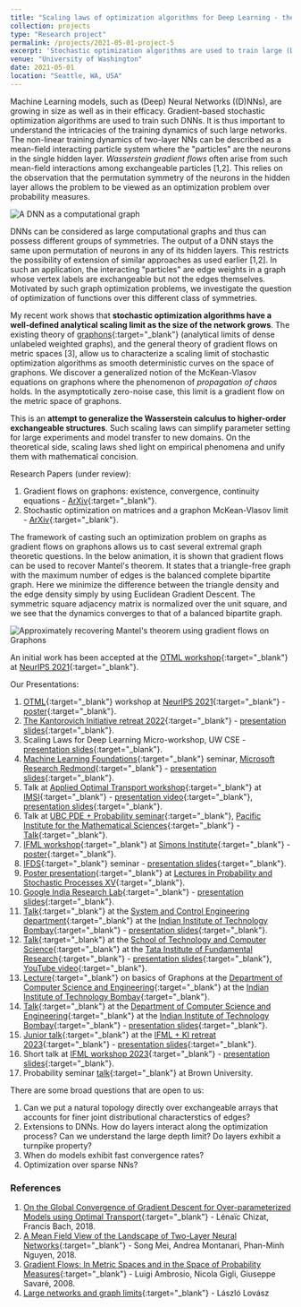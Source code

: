 ```yaml
---
title: "Scaling laws of optimization algorithms for Deep Learning - the Graphon perspective"
collection: projects
type: "Research project"
permalink: /projects/2021-05-01-project-5
excerpt: 'Stochastic optimization algorithms are used to train large (Deep) Neural Networks ((D)NNs). The non-linear training dynamics of two-layer NNs can be described as a mean-field interacting particle system where the "particles" are the neurons in the single hidden layer. Wasserstein gradient flows often arise from such mean-field interactions among exchangeable particles. This relies on the observation that the permutation symmetry of the neurons in the hidden layer allows the problem to be viewed as an optimization problem over probability measures. Going beyond, multi-layer NNs can be considered as large computational graphs and therefore can possess different groups of symmetries. This body of work aims to describe analytical scaling limits of stochastic optimization algorithms as the size of the network grows. We use and develop on the existing theory of exchangeable arrays, graphons (analytical limits of dense graphs), the general theory of gradient flows on metric spaces, and insights from propagation of chaos to characterize this scaling limit. We discover a generalized notion of the McKean-Vlasov equation on graphons where the phenomenon of _propagation of chaos_ holds. In the asymptotically zero-noise case, this limit is a gradient flow on the metric space of graphons.'
venue: "University of Washington"
date: 2021-05-01
location: "Seattle, WA, USA"
---
```


Machine Learning models, such as (Deep) Neural Networks ((D)NNs), are growing in size as well as in their efficacy. Gradient-based stochastic optimization algorithms are used to train such DNNs. It is thus important to understand the intricacies of the training dynamics of such large networks. The non-linear training dynamics of two-layer NNs can be described as a mean-field interacting particle system where the "particles" are the neurons in the single hidden layer. _Wasserstein gradient flows_ often arise from such mean-field interactions among exchangeable particles [1,2]. This relies on the observation that the permutation symmetry of the neurons in the hidden layer allows the problem to be viewed as an optimization problem over probability measures.

![A DNN as a computational graph](https://raghavsomani.github.io/projects/images/DNN.png)

DNNs can be considered as large computational graphs and thus can possess different groups of symmetries. The output of a DNN stays the same upon permutation of neurons in any of its hidden layers. This restricts the possibility of extension of similar approaches as used earlier [1,2]. In such an application, the interacting "particles" are edge weights in a graph whose vertex labels are exchangeable but not the edges themselves. Motivated by such graph optimization problems, we investigate the question of optimization of functions over this different class of symmetries.

My recent work shows that **stochastic optimization algorithms have a well-defined analytical scaling limit as the size of the network grows**. The existing theory of [graphons](https://en.wikipedia.org/wiki/Graphon){:target="_blank"} (analytical limits of dense unlabeled weighted graphs), and the general theory of gradient flows on metric spaces [3], allow us to characterize a scaling limit of stochastic optimization algorithms as smooth deterministic curves on the space of graphons. We discover a generalized notion of the McKean-Vlasov equations on graphons where the phenomenon of _propagation of chaos_ holds. In the asymptotically zero-noise case, this limit is a gradient flow on the metric space of graphons.

This is an **attempt to generalize the Wasserstein calculus to higher-order exchangeable structures**. Such scaling laws can simplify parameter setting for large experiments and model transfer to new domains. On the theoretical side, scaling laws shed light on empirical phenomena and unify them with mathematical concision.

Research Papers (under review):
1. Gradient flows on graphons: existence, convergence, continuity equations - [ArXiv](https://arxiv.org/abs/2111.09459){:target="_blank"}.
2. Stochastic optimization on matrices and a graphon McKean-Vlasov limit - [ArXiv](https://arxiv.org/abs/2210.00422){:target="_blank"}.

The framework of casting such an optimization problem on graphs as gradient flows on graphons allows us to cast several extremal graph theoretic questions. In the below animation, it is shown that gradient flows can be used to recover Mantel's theorem. It states that a triangle-free graph with the maximum number of edges is the balanced complete bipartite graph. Here we minimize the difference between the triangle density and the edge density simply by using Euclidean Gradient Descent. The symmetric square adjacency matrix is normalized over the unit square, and we see that the dynamics converges to that of a balanced bipartite graph.

![Approximately recovering Mantel's theorem using gradient flows on Graphons](https://raghavsomani.github.io/projects/files/mantel.gif)

An initial work has been accepted at the [OTML workshop](https://otml2021.github.io/){:target="_blank"} at [NeurIPS 2021](https://nips.cc/Conferences/2021){:target="_blank"}.

Our Presentations:
1. [OTML](https://otml2021.github.io/){:target="_blank"} workshop at [NeurIPS 2021](https://nips.cc/Conferences/2021){:target="_blank"} - [poster](https://raghavsomani.github.io/publications/files/OTML_poster_Gradient_Flows_on_Graphons.pdf){:target="_blank"}.
2. [The Kantorovich Initiative retreat 2022](https://kantorovich.org/event/ki-retreat-2022/){:target="_blank"} - [presentation slides](https://raghavsomani.github.io/projects/files/Gradient_flows_on_Graphons_presentation.pdf){:target="_blank"}.
3. Scaling Laws for Deep Learning Micro-workshop, UW CSE - [presentation slides](https://drive.google.com/file/d/1w934--CP-0zCwxiCcZATUdCr-vCGfJC4/view?usp=sharing){:target="_blank"}.
4. [Machine Learning Foundations](https://www.microsoft.com/en-us/research/group/mlog/){:target="_blank"} seminar, [Microsoft Research Redmond](https://www.microsoft.com/en-us/research/lab/microsoft-research-redmond/){:target="_blank"} - [presentation slides](https://drive.google.com/file/d/1W-_T-6YNfjVsbEerDy7-gnJP7ZvanMyi/view?usp=sharing){:target="_blank"}.
5. Talk at [Applied Optimal Transport workshop](https://www.imsi.institute/activities/applied-optimal-transport/){:target="_blank"} at [IMSI](https://www.imsi.institute/){:target="_blank"} - [presentation video](https://www.imsi.institute/videos/gradient-flows-on-graphons/){:target="_blank"}, [presentation slides](https://kantorovich.org/event/ki-retreat-2022/Somani-Tripathi.pdf){:target="_blank"}.
6. Talk at [UBC PDE + Probability seminar](https://secure.math.ubc.ca/Links/ProbSeminar/){:target="_blank"}, [Pacific Institute for the Mathematical Sciences](https://www.pims.math.ca/){:target="_blank"} - [Talk](https://www.pims.math.ca/scientific-event/220915-uppssp){:target="_blank"}.
7. [IFML workshop](https://simons.berkeley.edu/workshops/schedule/22652){:target="_blank"} at [Simons Institute](https://simons.berkeley.edu/){:target="_blank"} - [poster](https://raghavsomani.github.io/projects/files/Scaling_limit_of_optimization_algorithms_on_NNs_IFML.pdf){:target="_blank"}.
8. [IFDS](https://ifds.info/){:target="_blank"} seminar - [presentation slides](https://drive.google.com/file/d/1qKmv3Kv-nrzB7_lKQKBvTyGVRN6FyFZF/view?usp=share_link){:target="_blank"}.
9. [Poster presentation](https://sites.google.com/view/lpsxv/posters?authuser=0#h.4q83to7wlekt){:target="_blank"} at [Lectures in Probability and Stochastic Processes XV](https://sites.google.com/view/lpsxv/home?authuser=0){:target="_blank"}.
10. [Google India Research Lab](https://research.google/teams/india-research-lab/){:target="_blank"} - [presentation slides](https://drive.google.com/file/d/1k9QwbRYc1APCLqZmZDd1VrE3lmkwOEGI/view?usp=sharing){:target="_blank"}.
11. [Talk](https://sites.google.com/view/syscontalks/home?authuser=0){:target="_blank"} at the [System and Control Engineering department](https://www.sc.iitb.ac.in/){:target="_blank"} at the [Indian Institute of Technology Bombay](https://www.iitb.ac.in/){:target="_blank"} - [presentation slides](https://drive.google.com/file/d/1k9QwbRYc1APCLqZmZDd1VrE3lmkwOEGI/view?usp=sharing){:target="_blank"}.
12. [Talk](https://www.tcs.tifr.res.in/events/scaling-limits-stochastic-optimization-algorithms-over-large-graphs){:target="_blank"} at the [School of Technology and Computer Science](https://www.tcs.tifr.res.in/){:target="_blank"} at the [Tata Institute of Fundamental Research](https://www.tifr.res.in/){:target="_blank"} - [presentation slides](https://drive.google.com/file/d/1k9QwbRYc1APCLqZmZDd1VrE3lmkwOEGI/view?usp=sharing){:target="_blank"}, [YouTube video](https://www.youtube.com/watch?v=cCC2zOf2Jqc){:target="_blank"}.
13. [Lecture](https://www.cse.iitb.ac.in/research/talks.php?year=2023&id=1623){:target="_blank"} on basics of Graphons at the [Department of Computer Science and Engineering](https://www.cse.iitb.ac.in/){:target="_blank"} at the [Indian Institute of Technology Bombay](https://www.iitb.ac.in/){:target="_blank"}.
14. [Talk](https://www.cse.iitb.ac.in/research/talks.php?year=2023&id=1622){:target="_blank"} at the [Department of Computer Science and Engineering](https://www.cse.iitb.ac.in/){:target="_blank"} at the [Indian Institute of Technology Bombay](https://www.iitb.ac.in/){:target="_blank"} - [presentation slides](https://drive.google.com/file/d/1k9QwbRYc1APCLqZmZDd1VrE3lmkwOEGI/view?usp=sharing){:target="_blank"}.
15. [Junior talk](https://kantorovich.org/event/ki-retreat-2023/#scaling-limit-of-sgd-over-large-networks){:target="_blank"} at the [IFML + KI retreat 2023](https://kantorovich.org/event/ki-retreat-2023/){:target="_blank"} - [presentation slides](https://drive.google.com/file/d/1kB7iSm7ltO5Bj9xdmagBDUKEhbaBthbn/view?usp=share_link){:target="_blank"}.
16. Short talk at [IFML workshop 2023](https://ifml-uw.github.io/IFML-Workshop-2023/){:target="_blank"} - [presentation slides](https://drive.google.com/file/d/1pBHQb-ekKdaKE8S2i9REXbiBPokV-EbJ/view?usp=share_link){:target="_blank"}.
17. Probability seminar [talk](https://events.brown.edu/event/257532-probability-seminar-presents-soumik-pal-university){:target="_blank"} at Brown University.

There are some broad questions that are open to us:
1. Can we put a natural topology directly over exchangeable arrays that accounts for finer joint distributional characterstics of edges?
2. Extensions to DNNs. How do layers interact along the optimization process? Can we understand the large depth limit? Do layers exhibit a turnpike property?
3. When do models exhibit fast convergence rates?
4. Optimization over sparse NNs?

### References

1. [On the Global Convergence of Gradient Descent for Over-parameterized Models using Optimal Transport](https://arxiv.org/abs/1805.09545){:target="_blank"} - Lénaïc Chizat, Francis Bach, 2018.
2. [A Mean Field View of the Landscape of Two-Layer Neural Networks](https://arxiv.org/abs/1804.06561){:target="_blank"} - Song Mei, Andrea Montanari, Phan-Minh Nguyen, 2018.
3. [Gradient Flows: In Metric Spaces and in the Space of Probability Measures](https://www.google.com/books/edition/_/rCDK9JA5BAEC?hl=en&sa=X&ved=2ahUKEwiq-NvV6-L5AhWlGDQIHSRYBFUQre8FegQIAxAX){:target="_blank"} - Luigi Ambrosio, Nicola Gigli, Giuseppe Savaré, 2008.
4. [Large networks and graph limits](https://www.google.com/books/edition/Large_Networks_and_Graph_Limits/FsFqHLid8sAC?hl=en){:target="_blank"} - László Lovász